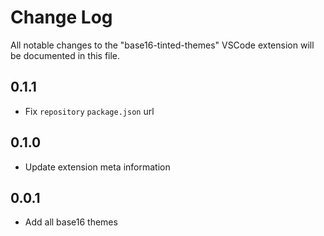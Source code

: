 # Change Log

All notable changes to the "base16-tinted-themes" VSCode extension will be documented in this file.

## 0.1.1
- Fix `repository` `package.json` url

## 0.1.0

- Update extension meta information

## 0.0.1

- Add all base16 themes
